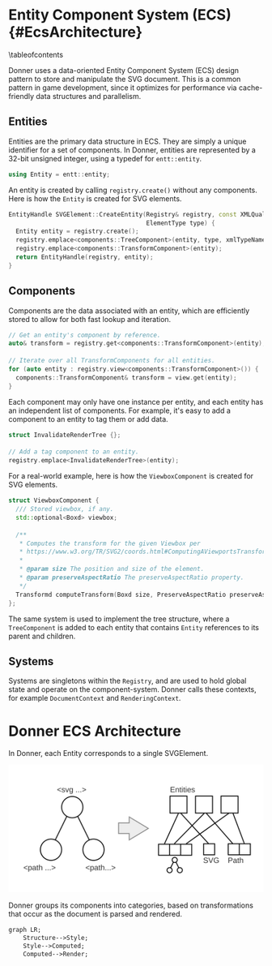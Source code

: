 # Entity Component System (ECS) {#EcsArchitecture}

\tableofcontents

Donner uses a data-oriented Entity Component System (ECS) design pattern to store and manipulate the SVG document. This is a common pattern in game development, since it optimizes for performance via cache-friendly data structures and parallelism.

## Entities

Entities are the primary data structure in ECS. They are simply a unique identifier for a set of components. In Donner, entities are represented by a 32-bit unsigned integer, using a typedef for `entt::entity`.

```cpp
using Entity = entt::entity;
```

An entity is created by calling `registry.create()` without any components. Here is how the `Entity` is created for SVG elements.

```cpp
EntityHandle SVGElement::CreateEntity(Registry& registry, const XMLQualifiedNameRef& xmlTypeName,
                                      ElementType type) {
  Entity entity = registry.create();
  registry.emplace<components::TreeComponent>(entity, type, xmlTypeName);
  registry.emplace<components::TransformComponent>(entity);
  return EntityHandle(registry, entity);
}
```

## Components

Components are the data associated with an entity, which are efficiently stored to allow for both fast lookup and iteration.

```cpp
// Get an entity's component by reference.
auto& transform = registry.get<components::TransformComponent>(entity);

// Iterate over all TransformComponents for all entities.
for (auto entity : registry.view<components::TransformComponent>()) {
  components::TransformComponent& transform = view.get(entity);
}
```

Each component may only have one instance per entity, and each entity has an independent list of components. For example, it's easy to add a component to an entity to tag them or add data.

```cpp
struct InvalidateRenderTree {};

// Add a tag component to an entity.
registry.emplace<InvalidateRenderTree>(entity);
```

For a real-world example, here is how the `ViewboxComponent` is created for SVG elements.

```cpp
struct ViewboxComponent {
  /// Stored viewbox, if any.
  std::optional<Boxd> viewbox;

  /**
   * Computes the transform for the given Viewbox per
   * https://www.w3.org/TR/SVG2/coords.html#ComputingAViewportsTransform
   *
   * @param size The position and size of the element.
   * @param preserveAspectRatio The preserveAspectRatio property.
   */
  Transformd computeTransform(Boxd size, PreserveAspectRatio preserveAspectRatio) const;
};
```

The same system is used to implement the tree structure, where a `TreeComponent` is added to each entity that contains `Entity` references to its parent and children.

## Systems

Systems are singletons within the `Registry`, and are used to hold global state and operate on the component-system. Donner calls these contexts, for example `DocumentContext` and `RenderingContext`.

# Donner ECS Architecture

In Donner, each Entity corresponds to a single SVGElement.

![Diagram: Illustration of how a document tree is represented as Entities and Components](/docs/img/ecs.svg)

Donner groups its components into categories, based on transformations that occur as the document is parsed and rendered.

```mermaid
graph LR;
    Structure-->Style;
    Style-->Computed;
    Computed-->Render;
```
